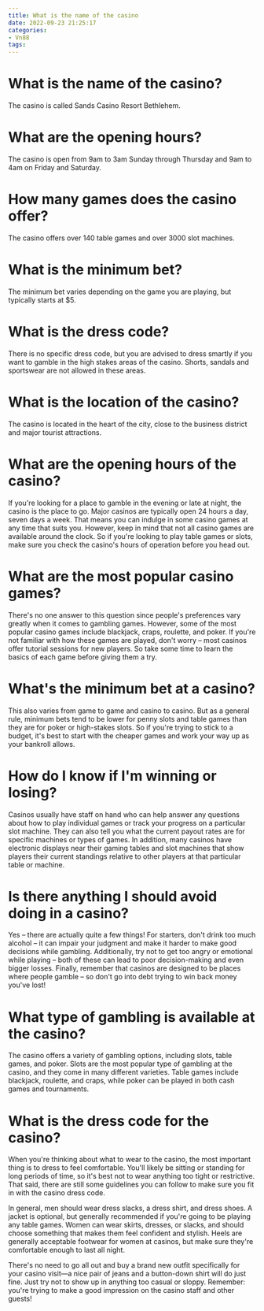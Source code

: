 ```yaml
---
title: What is the name of the casino 
date: 2022-09-23 21:25:17
categories:
- Vn88
tags:
---
```



#  What is the name of the casino? 

The casino is called Sands Casino Resort Bethlehem.

# What are the opening hours? 

The casino is open from 9am to 3am Sunday through Thursday and 9am to 4am on Friday and Saturday.

# How many games does the casino offer? 

The casino offers over 140 table games and over 3000 slot machines.

# What is the minimum bet? 

The minimum bet varies depending on the game you are playing, but typically starts at $5.

# What is the dress code? 

There is no specific dress code, but you are advised to dress smartly if you want to gamble in the high stakes areas of the casino. Shorts, sandals and sportswear are not allowed in these areas.

#  What is the location of the casino? 

The casino is located in the heart of the city, close to the business district and major tourist attractions.

#  What are the opening hours of the casino? 

If you're looking for a place to gamble in the evening or late at night, the casino is the place to go. Major casinos are typically open 24 hours a day, seven days a week. That means you can indulge in some casino games at any time that suits you. However, keep in mind that not all casino games are available around the clock. So if you're looking to play table games or slots, make sure you check the casino's hours of operation before you head out. 

# What are the most popular casino games? 

There's no one answer to this question since people's preferences vary greatly when it comes to gambling games. However, some of the most popular casino games include blackjack, craps, roulette, and poker. If you're not familiar with how these games are played, don't worry – most casinos offer tutorial sessions for new players. So take some time to learn the basics of each game before giving them a try. 

# What's the minimum bet at a casino? 

This also varies from game to game and casino to casino. But as a general rule, minimum bets tend to be lower for penny slots and table games than they are for poker or high-stakes slots. So if you're trying to stick to a budget, it's best to start with the cheaper games and work your way up as your bankroll allows. 

# How do I know if I'm winning or losing? 

Casinos usually have staff on hand who can help answer any questions about how to play individual games or track your progress on a particular slot machine. They can also tell you what the current payout rates are for specific machines or types of games. In addition, many casinos have electronic displays near their gaming tables and slot machines that show players their current standings relative to other players at that particular table or machine. 

# Is there anything I should avoid doing in a casino? 

Yes – there are actually quite a few things! For starters, don't drink too much alcohol – it can impair your judgment and make it harder to make good decisions while gambling. Additionally, try not to get too angry or emotional while playing – both of these can lead to poor decision-making and even bigger losses. Finally, remember that casinos are designed to be places where people gamble – so don't go into debt trying to win back money you've lost!

#  What type of gambling is available at the casino? 

The casino offers a variety of gambling options, including slots, table games, and poker. Slots are the most popular type of gambling at the casino, and they come in many different varieties. Table games include blackjack, roulette, and craps, while poker can be played in both cash games and tournaments.

#  What is the dress code for the casino?

When you're thinking about what to wear to the casino, the most important thing is to dress to feel comfortable. You'll likely be sitting or standing for long periods of time, so it's best not to wear anything too tight or restrictive. That said, there are still some guidelines you can follow to make sure you fit in with the casino dress code.

In general, men should wear dress slacks, a dress shirt, and dress shoes. A jacket is optional, but generally recommended if you're going to be playing any table games. Women can wear skirts, dresses, or slacks, and should choose something that makes them feel confident and stylish. Heels are generally acceptable footwear for women at casinos, but make sure they're comfortable enough to last all night.

There's no need to go all out and buy a brand new outfit specifically for your casino visit—a nice pair of jeans and a button-down shirt will do just fine. Just try not to show up in anything too casual or sloppy. Remember: you're trying to make a good impression on the casino staff and other guests!